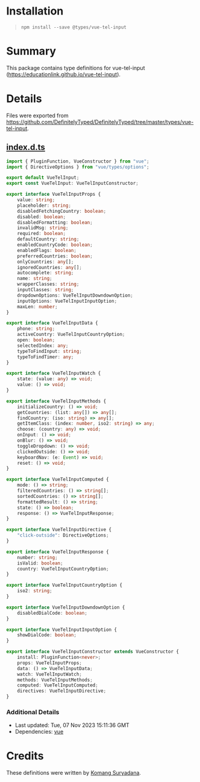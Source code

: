 # Installation
> `npm install --save @types/vue-tel-input`

# Summary
This package contains type definitions for vue-tel-input (https://educationlink.github.io/vue-tel-input).

# Details
Files were exported from https://github.com/DefinitelyTyped/DefinitelyTyped/tree/master/types/vue-tel-input.
## [index.d.ts](https://github.com/DefinitelyTyped/DefinitelyTyped/tree/master/types/vue-tel-input/index.d.ts)
````ts
import { PluginFunction, VueConstructor } from "vue";
import { DirectiveOptions } from "vue/types/options";

export default VueTelInput;
export const VueTelInput: VueTelInputConstructor;

export interface VueTelInputProps {
    value: string;
    placeholder: string;
    disabledFetchingCountry: boolean;
    disabled: boolean;
    disabledFormatting: boolean;
    invalidMsg: string;
    required: boolean;
    defaultCountry: string;
    enabledCountryCode: boolean;
    enabledFlags: boolean;
    preferredCountries: boolean;
    onlyCountries: any[];
    ignoredCountries: any[];
    autocomplete: string;
    name: string;
    wrapperClasses: string;
    inputClasses: string;
    dropdownOptions: VueTelInputDowndownOption;
    inputOptions: VueTelInputInputOption;
    maxLen: number;
}

export interface VueTelInputData {
    phone: string;
    activeCountry: VueTelInputCountryOption;
    open: boolean;
    selectedIndex: any;
    typeToFindInput: string;
    typeToFindTimer: any;
}

export interface VueTelInputWatch {
    state: (value: any) => void;
    value: () => void;
}

export interface VueTelInputMethods {
    initializeCountry: () => void;
    getCountries: (list: any[]) => any[];
    findCountry: (iso: string) => any[];
    getItemClass: (index: number, iso2: string) => any;
    choose: (country: any) => void;
    onInput: () => void;
    onBlur: () => void;
    toggleDropdown: () => void;
    clickedOutside: () => void;
    keyboardNav: (e: Event) => void;
    reset: () => void;
}

export interface VueTelInputComputed {
    mode: () => string;
    filteredCountries: () => string[];
    sortedCountries: () => string[];
    formattedResult: () => string;
    state: () => boolean;
    response: () => VueTelInputResponse;
}

export interface VueTelInputDirective {
    "click-outside": DirectiveOptions;
}

export interface VueTelInputResponse {
    number: string;
    isValid: boolean;
    country: VueTelInputCountryOption;
}

export interface VueTelInputCountryOption {
    iso2: string;
}

export interface VueTelInputDowndownOption {
    disabledDialCode: boolean;
}

export interface VueTelInputInputOption {
    showDialCode: boolean;
}

export interface VueTelInputConstructor extends VueConstructor {
    install: PluginFunction<never>;
    props: VueTelInputProps;
    data: () => VueTelInputData;
    watch: VueTelInputWatch;
    methods: VueTelInputMethods;
    computed: VueTelInputComputed;
    directives: VueTelInputDirective;
}

````

### Additional Details
 * Last updated: Tue, 07 Nov 2023 15:11:36 GMT
 * Dependencies: [vue](https://npmjs.com/package/vue)

# Credits
These definitions were written by [Komang Suryadana](https://github.com/suryadana).
